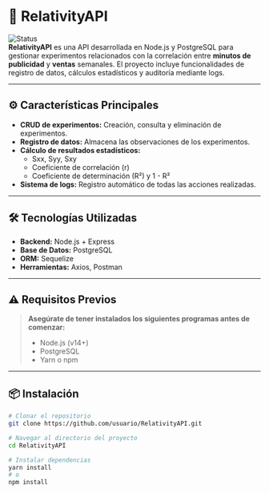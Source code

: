 # 🚀 RelativityAPI

![Status](https://img.shields.io/badge/Status-Active-brightgreen)  
**RelativityAPI** es una API desarrollada en Node.js y PostgreSQL para gestionar experimentos relacionados con la correlación entre **minutos de publicidad** y **ventas** semanales. El proyecto incluye funcionalidades de registro de datos, cálculos estadísticos y auditoría mediante logs.

---

## ⚙️ **Características Principales**

- **CRUD de experimentos:** Creación, consulta y eliminación de experimentos.
- **Registro de datos:** Almacena las observaciones de los experimentos.
- **Cálculo de resultados estadísticos:** 
  - Sxx, Syy, Sxy
  - Coeficiente de correlación (r)
  - Coeficiente de determinación (R²) y 1 - R²
- **Sistema de logs:** Registro automático de todas las acciones realizadas.

---

## 🛠️ **Tecnologías Utilizadas**

- **Backend:** Node.js + Express
- **Base de Datos:** PostgreSQL
- **ORM:** Sequelize
- **Herramientas:** Axios, Postman

---

## ⚠️ **Requisitos Previos**

> **Asegúrate de tener instalados los siguientes programas antes de comenzar:**
> - Node.js (v14+)
> - PostgreSQL
> - Yarn o npm

---

## 📦 **Instalación**

```bash
# Clonar el repositorio
git clone https://github.com/usuario/RelativityAPI.git

# Navegar al directorio del proyecto
cd RelativityAPI

# Instalar dependencias
yarn install
# o
npm install
